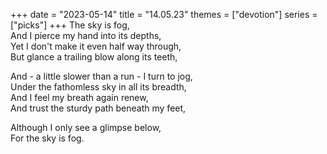 +++
date = "2023-05-14"
title = "14.05.23"
themes = ["devotion"]
series = ["picks"]
+++
The sky is fog,  
And I pierce my hand into its depths,  
Yet I don't make it even half way through,  
But glance a trailing blow along its teeth,  
  
And - a little slower than a run - I turn to jog,  
Under the fathomless sky in all its breadth,  
And I feel my breath again renew,  
And trust the sturdy path beneath my feet,  
  
Although I only see a glimpse below,  
For the sky is fog.
